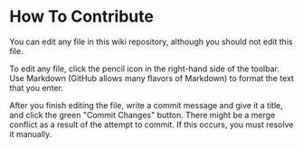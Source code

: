 # How To Contribute

You can edit any file in this wiki repository, although you should not edit
this file.

To edit any file, click the pencil icon in the right-hand side of the toolbar.
Use Markdown (GitHub allows many flavors of Markdown) to format the text that
you enter.

After you finish editing the file, write a commit message and give it a title, and
click the green "Commit Changes" button. There might be a merge conflict as a result of the
attempt to commit. If this occurs, you must resolve it manually.

